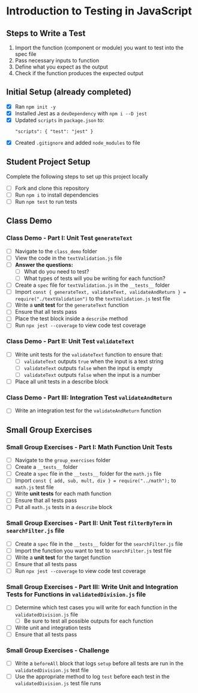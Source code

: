 # Introduction to Testing in JavaScript

## Steps to Write a Test

1. Import the function (component or module) you want to test into the spec file
2. Pass necessary inputs to function
3. Define what you expect as the output
4. Check if the function produces the expected output

## Initial Setup (already completed)

- [x] Ran `npm init -y`
- [x] Installed Jest as a `devDependency` with `npm i --D jest`
- [x] Updated `scripts` in `package.json` to:
  ```
  "scripts": { "test": "jest" }
  ```
- [x] Created `.gitignore` and added `node_modules` to file

## Student Project Setup

Complete the following steps to set up this project locally

- [ ] Fork and clone this repository
- [ ] Run `npm i` to install dependencies
- [ ] Run `npm test` to run tests

## Class Demo

### Class Demo - Part I: Unit Test `generateText`

- [ ] Navigate to the `class_demo` folder
- [ ] View the code in the `textValidation.js` file
- [ ] **Answer the questions:**
  - [ ] What do you need to test?
  - [ ] What types of tests will you be writing for each function?
- [ ] Create a `spec` file for `textValidation.js` in the `__tests__` folder
- [ ] Import `const { generateText, validateText, validateAndReturn } = require("./textValidation")` to the `textValidation.js` test file
- [ ] Write a **unit test** for the `generateText` function
- [ ] Ensure that all tests pass
- [ ] Place the test block inside a `describe` method
- [ ] Run `npx jest --coverage` to view code test coverage

### Class Demo - Part II: Unit Test `validateText`

- [ ] Write unit tests for the `validateText` function to ensure that:
  - [ ] `validateText` outputs `true` when the input is a text string
  - [ ] `validateText` outputs `false` when the input is empty
  - [ ] `validateText` outputs `false` when the input is a number
- [ ] Place all unit tests in a describe block

### Class Demo - Part III: Integration Test `validateAndReturn`

- [ ] Write an integration test for the `validateAndReturn` function

## Small Group Exercises

### Small Group Exercises - Part I: Math Function Unit Tests

- [ ] Navigate to the `group_exercises` folder
- [ ] Create a `__tests__` folder
- [ ] Create a `spec` file in the `__tests__` folder for the `math.js` file
- [ ] Import `const { add, sub, mult, div } = require("../math");` to `math.js` test file
- [ ] Write **unit tests** for each math function
- [ ] Ensure that all tests pass
- [ ] Put all `math.js` tests in a `describe` block

### Small Group Exercises - Part II: Unit Test `filterByTerm` in `searchFilter.js` file

- [ ] Create a `spec` file in the `__tests__` folder for the `searchFilter.js` file
- [ ] Import the function you want to test to `searchFilter.js` test file
- [ ] Write a **unit test** for the target function
- [ ] Ensure that all tests pass
- [ ] Run `npx jest --coverage` to view code test coverage

### Small Group Exercises - Part III: Write Unit and Integration Tests for Functions in `validatedDivision.js` file

- [ ] Determine which test cases you will write for each function in the `validatedDivision.js` file
  - [ ] Be sure to test all possible outputs for each function
- [ ] Write unit and integration tests
- [ ] Ensure that all tests pass

### Small Group Exercises - Challenge
- [ ] Write a `beforeAll` block that logs `setup` before all tests are run in the `validatedDivision.js` test file
- [ ] Use the appropriate method to log `test` before each test in the `validatedDivision.js` test file runs